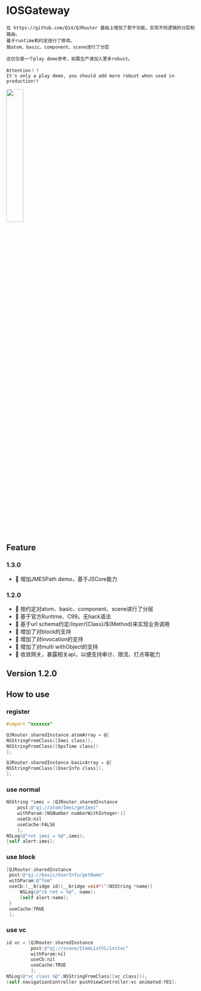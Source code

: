 # IOSGateway
```text
在 https://github.com/Q14/QJRouter 基础上增加了若干功能，实现不同逻辑的分层和路由。
基于runtime和约定进行了修改。
按atom、basic、component、scene进行了分层

这仅仅是一个play demo参考，如需生产请加入更多robust。

Attention！！
It's only a play demo, you should add more robust when used in production!!
```

<img src="https://s3.ax1x.com/2021/01/25/sq0B2n.jpg" width="30%"/>

## Feature
### 1.3.0
- 🎉  增加JMESPath demo，基于JSCore能力

### 1.2.0
- 🎉  按约定对atom、basic、component、scene进行了分层
- 🎉  基于官方Runtime、C99。无hack语法
- 🎉  基于url schema约定/${layer}/${Class}/${Method}来实现业务调用
- 🎉  增加了对block的支持
- 🎉  增加了对invocation的支持
- 🎉  增加了对multi withObject的支持
- 🎉  收敛网关，暴露相关api，以便支持审计、限流、打点等能力

## Version 1.2.0


## How to use

### register
```objective-c
#import "xxxxxxx"

QJRouter.sharedInstance.atomArray = @[
NSStringFromClass([Imei class]),
NSStringFromClass([OpsTime class])
];

QJRouter.sharedInstance.basicArray = @[
NSStringFromClass([UserInfo class]),
];
```

### use normal
```objective-c
NSString *imei = [QJRouter.sharedInstance
    post:@"qj://atom/Imei/getImei"
    withParam:[NSNumber numberWithInteger:1]
    useCb:nil
    useCache:FALSE
    ];
NSLog(@"ret imei = %@",imei);
[self alert:imei];
```

### use block
```objective-c
[QJRouter.sharedInstance
 post:@"qj://basic/UserInfo/getName"
 withParam:@"Tom"
 useCb:(__bridge id)(__bridge void*)^(NSString *name){
     NSLog(@"cb ret = %@", name);
     [self alert:name];
 }
 useCache:TRUE
 ];
 ```
 
 ### use vc
 ```objective-c
 id vc = [QJRouter.sharedInstance
          post:@"qj://scene/ItemListVC/initvc"
          withParam:nil
          useCb:nil
          useCache:TRUE
          ];
 NSLog(@"vc class %@",NSStringFromClass([vc class]));
 [self.navigationController pushViewController:vc animated:YES];
  ```
